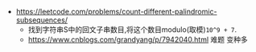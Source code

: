 

- https://leetcode.com/problems/count-different-palindromic-subsequences/
  - 找到字符串S中的回文子串数目,将这个数目modulo(取模)`10^9 + 7`.
  - https://www.cnblogs.com/grandyang/p/7942040.html 难题 变种多

